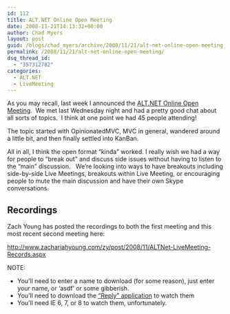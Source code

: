 ```yaml
---
id: 112
title: ALT.NET Online Open Meeting
date: 2008-11-21T14:13:32+00:00
author: Chad Myers
layout: post
guid: /blogs/chad_myers/archive/2008/11/21/alt-net-online-open-meeting.aspx
permalink: /2008/11/21/alt-net-online-open-meeting/
dsq_thread_id:
  - "357312782"
categories:
  - ALT.NET
  - LiveMeeting
---
```

As you may recall, last week I announced the [ALT.NET Online Open Meeting](http://www.lostechies.com/blogs/chad_myers/archive/2008/11/17/announcing-alt-net-online-open-meeting.aspx).&#160; We met last Wednesday night and had a pretty good chat about all sorts of topics.&#160; I think at one point we had 45 people attending!

The topic started with OpinionatedMVC, MVC in general, wandered around a little bit, and then finally settled into KanBan.

All in all, I think the open format “kinda” worked. I really wish we had a way for people to “break out” and discuss side issues without having to listen to the “main” discussion.&#160;&#160; We’re looking into ways to have breakouts including side-by-side Live Meetings, breakouts within Live Meeting, or encouraging people to mute the main discussion and have their own Skype conversations.

## Recordings

Zach Young has posted the recordings to both the first meeting and this most recent second meeting here:

<http://www.zachariahyoung.com/zy/post/2008/11/ALTNet-LiveMeeting-Records.aspx>

NOTE:

  * You’ll need to enter a name to download (for some reason), just enter your name, or ‘asdf’ or some gibberish.
  * You’ll need to download the [“Reply” application](https://www323.livemeeting.com/etc/static/WINrapid1/2008-10-24-21-04-09/view-wmm.2/Replay_en_US.exe) to watch them
  * You’ll need IE 6, 7, or 8 to watch them, unfortunately.